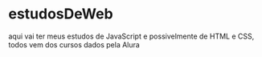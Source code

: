# estudosDeWeb

<p> aqui vai ter meus estudos de JavaScript e possivelmente de HTML e CSS, todos vem dos cursos dados pela Alura
<br>
